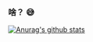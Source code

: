 ### 啥？ 😅

[![Anurag's github stats](https://github-readme-stats.vercel.app/api?username=Fossil10)](https://github.com/anuraghazra/github-readme-stats)


<!--
**Fossil10/Fossil10** is a ✨ _special_ ✨ repository because its `README.md` (this file) appears on your GitHub profile.

Here are some ideas to get you started:

- 🔭 I’m currently working on ...
- 🌱 I’m currently learning ...
- 👯 I’m looking to collaborate on ...
- 🤔 I’m looking for help with ...
- 💬 Ask me about ...
- 📫 How to reach me: ...
- 😄 Pronouns: ...
- ⚡ Fun fact: ...
-->

